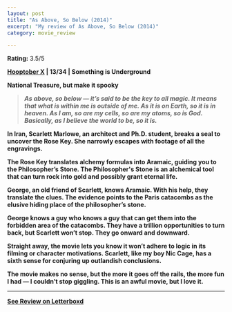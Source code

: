 ```yaml
---
layout: post
title: "As Above, So Below (2014)"
excerpt: "My review of As Above, So Below (2014)"
category: movie_review

---
```


**Rating:** 3.5/5

<b><a href="https://boxd.it/pmi12">Hooptober X</a> | 13/34 | Something is Underground</b>

<b>National Treasure, but make it spooky<b>

<blockquote><i>As above, so below — it’s said to be the key to all magic. It means that what is within me is outside of me. As it is on Earth, so it is in heaven. As I am, so are my cells, so are my atoms, so is God. Basically, as I believe the world to be, so it is.</i></blockquote>
In Iran, Scarlett Marlowe, an architect and Ph.D. student, breaks a seal to uncover the Rose Key. She narrowly escapes with footage of all the engravings.

The Rose Key translates alchemy formulas into Aramaic, guiding you to the Philosopher’s Stone. The Philosopher's Stone is an alchemical tool that can turn rock into gold and possibly grant eternal life. 

George, an old friend of Scarlett, knows Aramaic. With his help, they translate the clues. The evidence points to the Paris catacombs as the elusive hiding place of the philosopher’s stone.

George knows a guy who knows a guy that can get them into the forbidden area of the catacombs. They have a trillion opportunities to turn back, but Scarlett won’t stop. They go onward and downward.

Straight away, the movie lets you know it won’t adhere to logic in its filming or character motivations. Scarlett, like my boy Nic Cage, has a sixth sense for conjuring up outlandish conclusions.

The movie makes no sense, but the more it goes off the rails, the more fun I had — I couldn’t stop giggling. This is an awful movie, but I love it.

<hr>

[See Review on Letterboxd](https://boxd.it/4Ywi0p)
